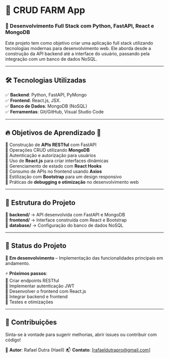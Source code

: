 # 🚀 CRUD FARM App

### 📌 Desenvolvimento Full Stack com Python, FastAPI, React e MongoDB  

Este projeto tem como objetivo criar uma aplicação full stack utilizando tecnologias modernas para desenvolvimento web. Ele aborda desde a construção da API backend até a interface do usuário, passando pela integração com um banco de dados NoSQL.  

---

## 🛠️ Tecnologias Utilizadas  

✅ **Backend**: Python, FastAPI, PyMongo  
✅ **Frontend**: React.js, JSX.  
✅ **Banco de Dados**: MongoDB (NoSQL)  
✅ **Ferramentas**: Git/GitHub, Visual Studio Code  

---

## 🔥 Objetivos de Aprendizado 🎯

🔹 Construção de **APIs RESTful** com FastAPI  
🔹 Operações CRUD utilizando **MongoDB**  
🔹 Autenticação e autorização para usuários  
🔹 Uso de **React.js** para criar interfaces dinâmicas  
🔹 Gerenciamento de estado com **React Hooks**  
🔹 Consumo de APIs no frontend usando **Axios**  
🔹 Estilização com **Bootstrap** para um design responsivo  
🔹 Práticas de **debugging e otimização** no desenvolvimento web  

---

## 📌 Estrutura do Projeto  

📂 **backend/** → API desenvolvida com FastAPI e MongoDB  
📂 **frontend/** → Interface construída com React e Bootstrap  
📂 **database/** → Configuração do banco de dados NoSQL  

---

## 📢 Status do Projeto  

📌 **Em desenvolvimento** – Implementação das funcionalidades principais em andamento.  

⚡ **Próximos passos**:  
🔄 Criar endpoints RESTful  
🔄 Implementar autenticação JWT  
🔄 Desenvolver o frontend com React.js  
🔄 Integrar backend e frontend  
🔄 Testes e otimizações  

---

## 📩 Contribuições  

Sinta-se à vontade para sugerir melhorias, abrir issues ou contribuir com código!  

📌 **Autor**: Rafael Dutra (Haell) 
📬 **Contato**: [rafaeldutrapro@gmail.com]  


